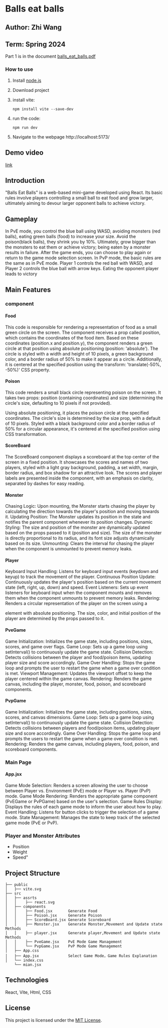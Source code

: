# Balls eat balls

## Author: Zhi Wang

## Term: Spring 2024
Part 1 is in the document [balls_eat_balls.pdf](https://github.com/Piers-W/Balls_eat_balls/blob/main/Balls_eat_balls.pdf)

### How to use

1.  Install [node.js](https://nodejs.org/en)
2.  Download project
3.  install vite:
    
    ```plaintext
    npm install vite --save-dev
    ```
  
4.  run the code:
    
    ```plaintext
    npm run dev
    ```
5. Navigate to the webpage http://localhost:5173/

## Demo video
[link](https://youtu.be/l1iBOLPZsI4)

## Introduction

"Balls Eat Balls" is a web-based mini-game developed using React. Its basic rules involve players controlling a small ball to eat food and grow larger, ultimately aiming to devour larger opponent balls to achieve victory.

## Gameplay

In PvE mode, you control the blue ball using WASD, avoiding monsters (red balls), eating green balls (food) to increase your size. Avoid the poison(black balls), they shrink you by 10%. Ultimately, grow bigger than the monsters to eat them or achieve victory; being eaten by a monster results in failure. After the game ends, you can choose to play again or return to the game mode selection screen.
In PvP mode, the basic rules are the same as in PvE mode. Player 1 controls the red ball with WASD, and Player 2 controls the blue ball with arrow keys. Eating the opponent player leads to victory

## Main Features

### component
#### Food
This code is responsible for rendering a representation of food as a small green circle on the screen. The component receives a prop called position, which contains the coordinates of the food item. Based on these coordinates (position.x and position.y), the component renders a green circle at that position using absolute positioning (position: 'absolute'). The circle is styled with a width and height of 10 pixels, a green background color, and a border radius of 50% to make it appear as a circle. Additionally, it is centered at the specified position using the transform: 'translate(-50%, -50%)' CSS property.

#### Poison
This code renders a small black circle representing poison on the screen. It takes two props: position (containing coordinates) and size (determining the circle's size, defaulting to 10 pixels if not provided).

Using absolute positioning, it places the poison circle at the specified coordinates. The circle's size is determined by the size prop, with a default of 10 pixels. Styled with a black background color and a border radius of 50% for a circular appearance, it's centered at the specified position using CSS transformation.

#### ScoreBoard
The ScoreBoard component displays a scoreboard at the top center of the screen in a fixed position. It showcases the scores and names of two players, styled with a light gray background, padding, a set width, margin, border radius, and box shadow for an attractive look. The scores and player labels are presented inside the component, with an emphasis on clarity, separated by dashes for easy reading.

#### Monster
Chasing Logic: Upon mounting, the Monster starts chasing the player by calculating the direction towards the player's position and moving towards it.
Updating Position: The Monster updates its position in the state and notifies the parent component whenever its position changes.
Dynamic Styling: The size and position of the monster are dynamically updated based on the props passed to it (position and size). The size of the monster is directly proportional to its radius, and its font size adjusts dynamically based on its size.
Unmounting: Clears the interval for chasing the player when the component is unmounted to prevent memory leaks.

#### Player
Keyboard Input Handling: Listens for keyboard input events (keydown and keyup) to track the movement of the player.
Continuous Position Update: Continuously updates the player's position based on the current movement state (left, right, up, down) and speed.
Event Listeners: Sets up event listeners for keyboard input when the component mounts and removes them when the component unmounts to prevent memory leaks.
Rendering: Renders a circular representation of the player on the screen using a <div> element with absolute positioning. The size, color, and initial position of the player are determined by the props passed to it.

#### PveGame
Game Initialization: Initializes the game state, including positions, sizes, scores, and game over flags.
Game Loop: Sets up a game loop using setInterval() to continuously update the game state.
Collision Detection: Detects collisions between the player and food/poison items, updating player size and score accordingly.
Game Over Handling: Stops the game loop and prompts the user to restart the game when a game over condition is met.
Viewport Management: Updates the viewport offset to keep the player centered within the game canvas.
Rendering: Renders the game canvas, including the player, monster, food, poison, and scoreboard components.

#### PvpGame
Game Initialization: Initializes the game state, including positions, sizes, scores, and canvas dimensions.
Game Loop: Sets up a game loop using setInterval() to continuously update the game state.
Collision Detection: Detects collisions between players and food/poison items, updating player size and score accordingly.
Game Over Handling: Stops the game loop and prompts the users to restart the game when a game over condition is met.
Rendering: Renders the game canvas, including players, food, poison, and scoreboard components.

### Main Page
#### App.jsx
Game Mode Selection: Renders a screen allowing the user to choose between Player vs. Environment (PvE) mode or Player vs. Player (PvP) mode.
Game Mode Rendering: Renders the appropriate game component (PvEGame or PvPGame) based on the user's selection.
Game Rules Display: Displays the rules of each game mode to inform the user about how to play.
Event Handling: Listens for button clicks to trigger the selection of a game mode.
State Management: Manages the state to keep track of the selected game mode (PvE or PvP).


### Player and Monster Attributes

- Position
- Weight
- Speed"

## Project Structure

```
├── public
│   ├── vite.svg
├── src
│   ├── assrts
│   │    ├── react.svg
│   ├── components
│   │    ├── Food.jsx       Generate Food
│   │    ├── Poison.jsx     Generate Poison 
│   │    ├── ScoreBoard.jsx Generate Scoreboard
│   │    ├── Monster.jsx    Generate Monster,Movement and Update state Methods
│   │    ├── player.jsx     Generate player,Movement and Update state Methods
│   │    ├── PveGame.jsx    PvE Mode Game Management
│   │    └── PvpGame.jsx    PvP Mode Game Management
│   ├── App.css
│   ├── App.jsx             Select Game Mode，Game Rules Explanation
│   └── index.css
    └── mian.jsx
```

## Technologies
React, Vite, Html, CSS

## License

This project is licensed under the [MIT License](https://github.com/Piers-W/Balls_eat_balls/blob/main/LICENSE).


